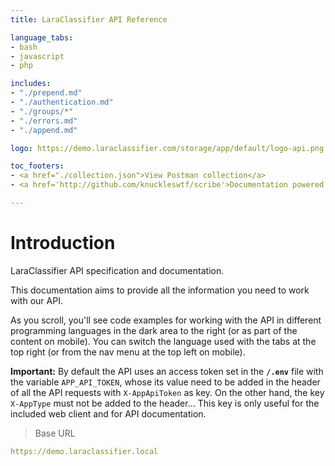 ```yaml
---
title: LaraClassifier API Reference

language_tabs:
- bash
- javascript
- php

includes:
- "./prepend.md"
- "./authentication.md"
- "./groups/*"
- "./errors.md"
- "./append.md"

logo: https://demo.laraclassifier.com/storage/app/default/logo-api.png

toc_footers:
- <a href="./collection.json">View Postman collection</a>
- <a href='http://github.com/knuckleswtf/scribe'>Documentation powered by Scribe ✍</a>

---
```


# Introduction

LaraClassifier API specification and documentation.

This documentation aims to provide all the information you need to work with our API.

<aside>As you scroll, you'll see code examples for working with the API in different programming languages in the dark area to the right (or as part of the content on mobile).
You can switch the language used with the tabs at the top right (or from the nav menu at the top left on mobile).</aside>
<p><strong>Important:</strong> By default the API uses an access token set in the <strong><code>/.env</code></strong> file with the variable <code>APP_API_TOKEN</code>, whose its value
need to be added in the header of all the API requests with <code>X-AppApiToken</code> as key. On the other hand, the key <code>X-AppType</code> must not be added to the header... This key is only useful for the included web client and for API documentation.</p>

<script src="https://cdn.jsdelivr.net/npm/lodash@4.17.10/lodash.min.js"></script>
<script>
    var baseUrl = "https://demo.laraclassifier.local";
</script>
<script src="js/tryitout-2.7.10.js"></script>

> Base URL

```yaml
https://demo.laraclassifier.local
```